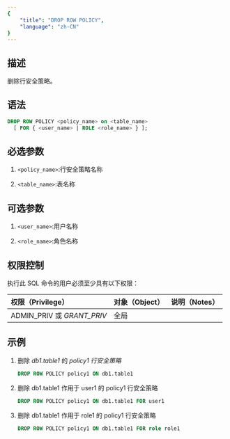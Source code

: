 ```yaml
---
{
    "title": "DROP ROW POLICY",
    "language": "zh-CN"
}
---
```


## 描述
删除行安全策略。

## 语法

```sql
DROP ROW POLICY <policy_name> on <table_name>
  [ FOR { <user_name> | ROLE <role_name> } ];
```

## 必选参数

1. `<policy_name>`:行安全策略名称

2. `<table_name>`:表名称

## 可选参数

1. `<user_name>`:用户名称

2. `<role_name>`:角色名称

## 权限控制

执行此 SQL 命令的用户必须至少具有以下权限：

| 权限（Privilege）          | 对象（Object） | 说明（Notes） |
| :------------------------- | :------------- | :------------ |
| ADMIN_PRIV 或 *GRANT_PRIV* | 全局           |               |

## 示例

1. 删除 *db1.table1* 的 *policy1 行安全策略*

    ```sql
    DROP ROW POLICY policy1 ON db1.table1
    ```

2. 删除 db1.table1 作用于 user1 的 policy1 行安全策略

    ```sql
    DROP ROW POLICY policy1 ON db1.table1 FOR user1
    ```

3. 删除 db1.table1 作用于 role1 的 policy1 行安全策略

    ```sql
    DROP ROW POLICY policy1 ON db1.table1 FOR role role1
    ```